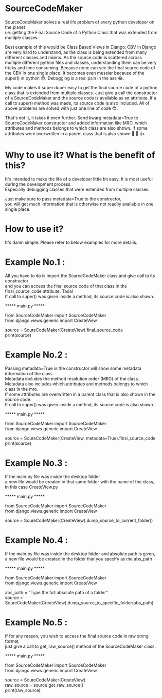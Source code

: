 # SourceCodeMaker
SourceCodeMaker solves a real life problem of every python developer on the planet <br>
i.e. getting the Final Source Code of a Python Class that was extended from multiple classes. 

Best example of this would be Class Based Views in Django. CBV in Django are very hard to understand, as the class is being extended from many different classes and mixins. 
As the source code is scattered across multiple different python files and classes, understanding them can be very tricky 
and time consuming. Because none can see the final source code of the CBV in one single place. 
It becomes even messier because of the super() in python :dizzy_face:. Debugging is a real pain in the ass :joy:.

My code makes it super duper easy to get the final source code of a python class that is extended from multiple classes.
Just give a call the constructor of a SourceCodeMaker and the source code is available as an attribute. If a call to super() method was made, its source code is also included. All of above problems are solved with just one line of code 😎.

That's not it, it takes it even further. Send kwarg metadata=True to SourceCodeMaker constructor and added information like MRO, which attributes and methods belongs to which class are also shown. If some attributes were overwritten in a parent class that is also shown :metal: :clap: :+1:.


# Why to use it? What is the benefit of this?
It's intended to make the life of a developer little bit easy. It is most useful during the development process. <br>
Especially debugging classes that were extended from multiple classes. <br>

Just make sure to pass metadata=True to the constructor, <br> 
you will get much information that is otherwise not readily available in one single place. <br>


# How to use it?
It's damn simple. Please refer to below examples for more details. <br>

# Example No.1 :

All you have to do is import the SourceCodeMaker class and give call to its constructor <br>
and you can access the final source code of that class in the final_cource_code attribute. Tada! <br>
If call to super() was given inside a method, its source code is also shown. <br>

***** main.py *****

from SourceCodeMaker import SourceCodeMaker <br>
from django.views.generic import CreateView <br>


source = SoureCodeMaker(CreateView).final_source_code <br>
print(source) <br>



# Example No.2 :

Passing metadata=True in the constructor will show some metadata information of the class. <br>
Metadata includes the method resolution order (MRO) of the class. <br>
Metadata also includes which attributes and methods belongs to which class in the mro. <br>
If some attributes are overwritten in a parent class that is also shown in the source code. <br>
If call to super() was given inside a method, its source code is also shown. <br>

***** main.py *****

from SourceCodeMaker import SourceCodeMaker <br>
from django.views.generic import CreateView <br>


source = SoureCodeMaker(CreateView, metadata=True).final_source_code <br>
print(source) <br>



# Example No.3 :
If the main.py file was inside the desktop folder <br>
a new file would be created in that same folder with the name of the class, in this case CreateView.py <br>


***** main.py *****

from SourceCodeMaker import SourceCodeMaker <br>
from django.views.generic import CreateView <br>


source = SoureCodeMaker(CreateView).dump_source_to_current_folder() <br>



# Example No.4 :
If the main.py file was inside the desktop folder and absolute path is given, <br>
a new file would be created in the folder that you specify as the abs_path <br>

***** main.py *****

from SourceCodeMaker import SourceCodeMaker <br>
from django.views.generic import CreateView <br>


abs_path = "Type the full absolute path of a folder" <br>
source = SoureCodeMaker(CreateView).dump_source_to_specific_folder(abs_path) <br>



# Example No.5 :
If for any reason, you wish to access the final source code in raw string format, <br>
just give a call to get_raw_source() method of the SourceCodeMaker class. <br>

***** main.py *****

from SourceCodeMaker import SourceCodeMaker <br>
from django.views.generic import CreateView <br>


source = SoureCodeMaker(CreateView) <br>
raw_source = source.get_raw_source() <br>
print(raw_source) <br>
